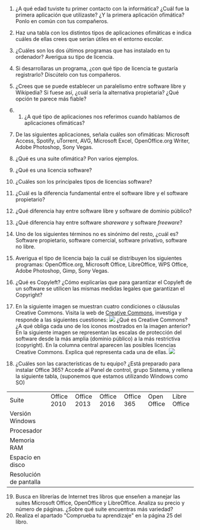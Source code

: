     

 1. ¿A qué edad tuviste tu primer contacto con la informática? ¿Cuál fue la primera aplicación que utilizaste? ¿Y la primera aplicación ofimática? Ponlo en común con tus compañeros.
 2.  Haz una tabla con los distintos tipos de aplicaciones ofimáticas e indica cuáles de ellas crees que serían útiles en el entorno escolar.
 3. ¿Cuáles son los dos últimos programas que has instalado en tu ordenador? Averigua su tipo de licencia.
 4. Si desarrollaras un programa, ¿con qué tipo de licencia te gustaría registrarlo? Discútelo con tus compañeros.
 5. ¿Crees que se puede establecer un paralelismo entre software libre y Wikipedia? Si fuese así, ¿cuál sería la alternativa propietaria? ¿Qué opción te parece más fiable?
 6. 1.  ¿A qué tipo de aplicaciones nos referimos cuando hablamos de aplicaciones ofimáticas?
 7.  De las siguientes aplicaciones, señala cuáles son ofimáticas: Microsoft Access, Spotify, uTorrent, AVG, Microsoft Excel, OpenOffice.org Writer, Adobe Photoshop, Sony Vegas.
 8.  ¿Qué es una suite ofimática? Pon varios ejemplos.
 9.  ¿Qué es una licencia software?
 10.  ¿Cuáles son los principales tipos de licencias software?
 11.  ¿Cuál es la diferencia fundamental entre el software libre y el software propietario?
 12.  ¿Qué diferencia hay entre software libre y software de dominio público?
 13.  ¿Qué diferencia hay entre software  _shareware_  y software  _freeware_?
 14.  Uno de los siguientes términos no es sinónimo del resto, ¿cuál es? Software propietario, software comercial, software privativo, software no libre.
 15.  Averigua el tipo de licencia bajo la cuál se distribuyen los siguientes programas: OpenOffice.org, Microsoft Office, LibreOffice, WPS Office, Adobe Photoshop, Gimp, Sony Vegas.
 16.  ¿Qué es Copyleft? ¿Cómo explicarías que para garantizar el Copyleft de un software se utilicen las mismas medidas legales que garantizan el Copyright?
 17.  En la siguiente imagen se muestran cuatro condiciones o cláusulas Creative Commons. Visita la web de  [Creative Commons](https://es.creativecommons.org/), investiga y responde a las siguientes cuestiones:
![](https://redstarwebdevelopment.com/wp-content/uploads/2015/03/creative-commons.jpg)
¿Qué es Creative Commons? ¿A qué obliga cada uno de los iconos mostrados en la imagen anterior? En la siguiente imagen se representan las escalas de protección del software desde la más amplia (dominio público) a la más restrictiva (copyright). En la columna central aparecen las posibles licencias Creative Commons. Explica qué representa cada una de ellas.
![](https://upload.wikimedia.org/wikipedia/commons/thumb/e/e9/Creative_Commons_Semaforoa.svg/350px-Creative_Commons_Semaforoa.svg.png)

 18. ¿Cuáles son las características de tu equipo? ¿Está preparado para instalar Office 365? Accede al Panel de control, grupo Sistema, y rellena la siguiente tabla, (suponemos que estamos utilizando Windows como SO)
 
 ||||||||
|--- |--- |--- |--- |--- |--- |--- |
|Suite|Office 2010|Office 2013|Office 2016|Office 365|Open Office|Libre Office|
|Versión Windows|||||||
|Procesador|||||||
|Memoria RAM|||||||
|Espacio en disco|||||||
|Resolución de pantalla|||||||

 19.  Busca en librerías de Internet tres libros que enseñen a manejar las suites Microsoft Office, OpenOffice y LibreOffice. Analiza su precio y número de páginas. ¿Sobre qué suite encuentras más variedad?
 20. Realiza el apartado "Comprueba tu aprendizaje" en la página 25 del libro.

<!--stackedit_data:
eyJoaXN0b3J5IjpbLTcyMzI1NTE2Niw1NDA5MDUzMCwtMTkzMD
AxNjcyNl19
-->